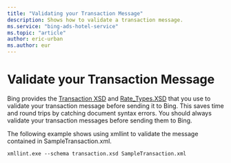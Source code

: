 ```yaml
---
title: "Validating your Transaction Message"
description: Shows how to validate a transaction message.
ms.service: "bing-ads-hotel-service"
ms.topic: "article"
author: eric-urban
ms.author: eur
---
```


# Validate your Transaction Message

Bing provides the [Transaction XSD](https://bhacstatic.blob.core.windows.net/schemas/transaction.xsd) and [Rate_Types.XSD](https://bhacstatic.blob.core.windows.net/schemas/rate_types.xsd) that you use to validate your transaction message before sending it to Bing. This saves time and round trips by catching document syntax errors. You should always validate your transaction messages before sending them to Bing.

The following example shows using xmllint to validate the message contained in SampleTransaction.xml.

```
xmllint.exe --schema transaction.xsd SampleTransaction.xml
```
